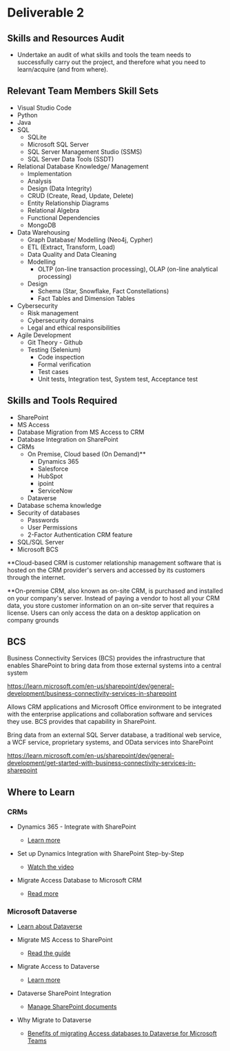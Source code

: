 # Deliverable 2

## Skills and Resources Audit
- Undertake an audit of what skills and tools the team needs to successfully carry out the project, and therefore what you need to learn/acquire (and from where).

## Relevant Team Members Skill Sets
- Visual Studio Code
- Python
- Java
- SQL
  - SQLite
  - Microsoft SQL Server
  - SQL Server Management Studio (SSMS)
  - SQL Server Data Tools (SSDT)
- Relational Database Knowledge/ Management
  - Implementation
  - Analysis
  - Design (Data Integrity)
  - CRUD (Create, Read, Update, Delete)
  - Entity Relationship Diagrams
  - Relational Algebra
  - Functional Dependencies
  - MongoDB
- Data Warehousing 
  - Graph Database/ Modelling (Neo4j, Cypher)
  - ETL (Extract, Transform, Load)
  - Data Quality and Data Cleaning
  - Modelling 
      - OLTP (on-line transaction processing), OLAP (on-line analytical processing)
  - Design
    - Schema (Star, Snowflake, Fact Constellations)
    - Fact Tables and Dimension Tables
- Cybersecurity
  - Risk management
  - Cybersecurity domains
  - Legal and ethical responsibilities
- Agile Development 
  - Git Theory - Github
  - Testing (Selenium)
    - Code inspection
    - Formal verification
    - Test cases
    - Unit tests, Integration test, System test, Acceptance test

## Skills and Tools Required

- SharePoint
- MS Access
- Database Migration from MS Access to CRM
- Database Integration on SharePoint
- CRMs
  - On Premise, Cloud based (On Demand)**
    - Dynamics 365
    - Salesforce
    - HubSpot
    - ipoint
    - ServiceNow
  - Dataverse
- Database schema knowledge
- Security of databases
  - Passwords
  - User Permissions
  - 2-Factor Authentication CRM feature
- SQL/SQL Server
- Microsoft BCS

**Cloud-based CRM is customer relationship management software that is hosted on the CRM provider's servers and accessed by its customers through the internet.

**On-premise CRM, also known as on-site CRM, is purchased and installed on your company's server. Instead of paying a vendor to host all your CRM data, you store customer information on an on-site server that requires a license. Users can only access the data on a desktop application on company grounds

## BCS
Business Connectivity Services (BCS) provides the infrastructure that enables SharePoint to bring data from those external systems into a central system 

https://learn.microsoft.com/en-us/sharepoint/dev/general-development/business-connectivity-services-in-sharepoint

Allows CRM applications and Microsoft Office environment to be integrated with the enterprise applications and collaboration software and services they use. 
BCS provides that capability in SharePoint.

Bring data from an external SQL Server database, a traditional web service, a WCF service, proprietary systems, and OData services into SharePoint

https://learn.microsoft.com/en-us/sharepoint/dev/general-development/get-started-with-business-connectivity-services-in-sharepoint

## Where to Learn

### CRMs

- Dynamics 365 - Integrate with SharePoint
  - [Learn more](https://learn.microsoft.com/en-us/dynamics365/sales/connect-with-sharepoint?tabs=SE)

- Set up Dynamics Integration with SharePoint Step-by-Step
  - [Watch the video](https://www.youtube.com/watch?v=ABpHzvcEc-A)

- Migrate Access Database to Microsoft CRM
  - [Read more](https://www.empowerit.com.au/blog/10-reasons-to-migrate-your-access-database-to-microsoft-crm/)

### Microsoft Dataverse

- [Learn about Dataverse](https://learn.microsoft.com/en-us/power-apps/maker/data-platform/data-platform-intro#dynamics-365-and-dataverse)

- Migrate MS Access to SharePoint
  - [Read the guide](https://theitservice.co.uk/migrating-from-access-to-sharepoint/)

- Migrate Access to Dataverse
  - [Learn more](https://learn.microsoft.com/en-us/power-apps/maker/data-platform/migrate-access-to-dataverse)

- Dataverse SharePoint Integration
  - [Manage SharePoint documents](https://learn.microsoft.com/en-us/power-pages/configure/manage-sharepoint-documents)

- Why Migrate to Dataverse
  - [Benefits of migrating Access databases to Dataverse for Microsoft Teams](https://www.infinitygroup.co.uk/blog/benefits-of-migrating-access-databases-to-dataverse-for-microsoft-teams/)
